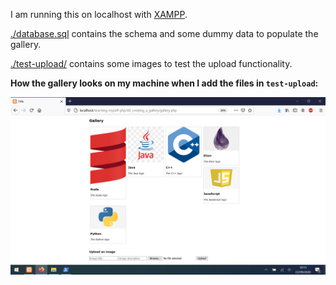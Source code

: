 I am running this on localhost with [XAMPP](https://www.apachefriends.org/download.html).

[./database.sql](./database.sql) contains the schema and some dummy data to populate the gallery.

[./test-upload/](./test-upload) contains some images to test the upload functionality.

**How the gallery looks on my machine when I add the files in `test-upload`:**

![gallery-php-screenshot](gallery-php-screenshot.png)
